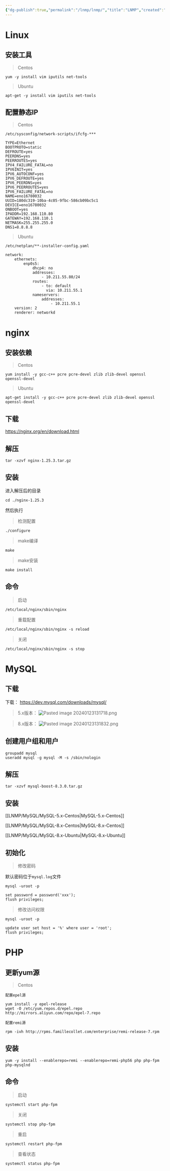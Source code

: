 ```yaml
---
{"dg-publish":true,"permalink":"/lnmp/lnmp/","title":"LNMP","created":"2024-01-22T16:44:49.994+08:00","updated":"2024-03-07T11:09:01.244+08:00"}
---
```


# Linux

## 安装工具

> Centos

``` shell
yum -y install vim iputils net-tools
```

> Ubuntu

``` shell
apt-get -y install vim iputils net-tools
```

## 配置静态IP

> Centos

`/etc/sysconfig/network-scripts/ifcfg-***`
```
TYPE=Ethernet
BOOTPROTO=static
DEFROUTE=yes
PEERDNS=yes
PEERROUTES=yes
IPV4_FAILURE_FATAL=no
IPV6INIT=yes
IPV6_AUTOCONF=yes
IPV6_DEFROUTE=yes
IPV6_PEERDNS=yes
IPV6_PEERROUTES=yes
IPV6_FAILURE_FATAL=no
NAME=eno16780032
UUID=180dc319-10ba-4c05-9fbc-586cb09bc5c1
DEVICE=eno16780032
ONBOOT=yes
IPADDR=192.168.110.80
GATEWAY=192.168.110.1
NETMASK=255.255.255.0
DNS1=8.8.8.8
```

> Ubuntu

`/etc/netplan/**-installer-config.yaml`
```
network:
	ethernets:
		enp0s5:
			dhcp4: no
			addresses:
			    - 10.211.55.80/24
			routes:
				- to: default
				  via: 10.211.55.1
			nameservers:
				addresses:
					- 10.211.55.1
	version: 2
	renderer: networkd
```

# nginx

## 安装依赖

> Centos

``` shell
yum install -y gcc-c++ pcre pcre-devel zlib zlib-devel openssl openssl-devel
```

> Ubuntu

``` shell
apt-get install -y gcc-c++ pcre pcre-devel zlib zlib-devel openssl openssl-devel
```

## 下载

https://nginx.org/en/download.html

## 解压

``` shell
tar -xzvf nginx-1.25.3.tar.gz
```

## 安装

进入解压后的目录

``` shell
cd ./nginx-1.25.3
```

然后执行

> 检测配置

``` shell
./configure
```

> make编译

``` shell
make
```

> make安装

``` shell
make install
```

## 命令

> 启动

``` shell
/etc/local/nginx/sbin/nginx
```

> 重载配置

``` shell
/etc/local/nginx/sbin/nginx -s reload
```

> 关闭

``` shell
/etc/local/nginx/sbin/nginx -s stop
```

# MySQL

## 下载

下载：
https://dev.mysql.com/downloads/mysql/

> 5.x版本：
![Pasted image 20240123131718.png](/img/user/images/Pasted%20image%2020240123131718.png)

> 8.x版本：
![Pasted image 20240123131832.png](/img/user/images/Pasted%20image%2020240123131832.png)

## 创建用户组和用户

``` shell
groupadd mysql
useradd mysql -g mysql -M -s /sbin/nologin
```

## 解压

``` shell
tar -xzvf mysql-boost-8.3.0.tar.gz
```

## 安装

[[LNMP/MySQL/MySQL-5.x-Centos\|MySQL-5.x-Centos]]

[[LNMP/MySQL/MySQL-8.x-Centos\|MySQL-8.x-Centos]]

[[LNMP/MySQL/MySQL-8.x-Ubuntu\|MySQL-8.x-Ubuntu]]

## 初始化

> 修改密码

默认密码位于`mysql.log`文件

``` shell
mysql -uroot -p
```

``` mysql
set password = password('xxx');
flush privileges;
```

> 修改访问权限

``` shell
mysql -uroot -p
```

``` mysql
update user set host = '%' where user = 'root';
flush privileges;
```

# PHP

## 更新yum源

> Centos

`配置epel源`
``` shell
yum install -y epel-release
wget -O /etc/yum.repos.d/epel.repo http://mirrors.aliyun.com/repo/epel-7.repo
```

`配置remi源`
``` shell
rpm -ivh http://rpms.famillecollet.com/enterprise/remi-release-7.rpm
```

## 安装

``` shell
yum -y install --enablerepo=remi --enablerepo=remi-php56 php php-fpm php-mysqlnd
```

## 命令

> 启动

``` shell
systemctl start php-fpm
```

> 关闭

``` shell
systemctl stop php-fpm
```

> 重启

``` shell
systemctl restart php-fpm
```

> 查看状态

``` shell
systemctl status php-fpm
```